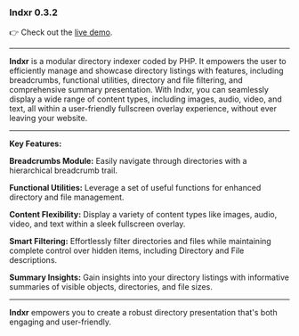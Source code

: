 <h3><strong>Indxr 0.3.2</strong></h3>

👉 Check out the <a href="http://cored.org" title="Indxr" target="_blank">live demo</a>.

<hr />

<strong>Indxr</strong> is a modular directory indexer coded by PHP. It empowers the user to efficiently manage and showcase directory listings with features, including breadcrumbs, functional utilities, directory and file filtering, and comprehensive summary presentation. With Indxr, you can seamlessly display a wide range of content types, including images, audio, video, and text, all within a user-friendly fullscreen overlay experience, without ever leaving your website.

<hr />

<strong>Key Features:</strong>

<strong>Breadcrumbs Module:</strong> Easily navigate through directories with a hierarchical breadcrumb trail.

<strong>Functional Utilities:</strong> Leverage a set of useful functions for enhanced directory and file management.

<strong>Content Flexibility:</strong> Display a variety of content types like images, audio, video, and text within a sleek fullscreen overlay.

<strong>Smart Filtering:</strong> Effortlessly filter directories and files while maintaining complete control over hidden items, including Directory and File descriptions.

<strong>Summary Insights:</strong> Gain insights into your directory listings with informative summaries of visible objects, directories, and file sizes.

<hr />

<strong>Indxr</strong> empowers you to create a robust directory presentation that's both engaging and user-friendly.
